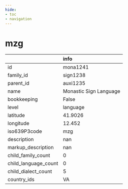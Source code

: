 ```yaml
---
hide:
- toc
- navigation
---
```

# mzg
|                      | info                   |
|:---------------------|:-----------------------|
| id                   | mona1241               |
| family_id            | sign1238               |
| parent_id            | auxi1235               |
| name                 | Monastic Sign Language |
| bookkeeping          | False                  |
| level                | language               |
| latitude             | 41.9026                |
| longitude            | 12.452                 |
| iso639P3code         | mzg                    |
| description          | nan                    |
| markup_description   | nan                    |
| child_family_count   | 0                      |
| child_language_count | 0                      |
| child_dialect_count  | 5                      |
| country_ids          | VA                     |